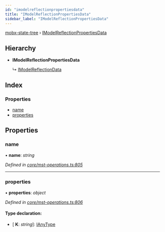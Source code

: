 ```yaml
---
id: "imodelreflectionpropertiesdata"
title: "IModelReflectionPropertiesData"
sidebar_label: "IModelReflectionPropertiesData"
---
```


[mobx-state-tree](../index.md) › [IModelReflectionPropertiesData](imodelreflectionpropertiesdata.md)

## Hierarchy

* **IModelReflectionPropertiesData**

  ↳ [IModelReflectionData](imodelreflectiondata.md)

## Index

### Properties

* [name](imodelreflectionpropertiesdata.md#name)
* [properties](imodelreflectionpropertiesdata.md#properties)

## Properties

###  name

• **name**: *string*

*Defined in [core/mst-operations.ts:805](https://github.com/mobxjs/mobx-state-tree/blob/6cb98690/packages/mobx-state-tree/src/core/mst-operations.ts#L805)*

___

###  properties

• **properties**: *object*

*Defined in [core/mst-operations.ts:806](https://github.com/mobxjs/mobx-state-tree/blob/6cb98690/packages/mobx-state-tree/src/core/mst-operations.ts#L806)*

#### Type declaration:

* \[ **K**: *string*\]: [IAnyType](ianytype.md)
